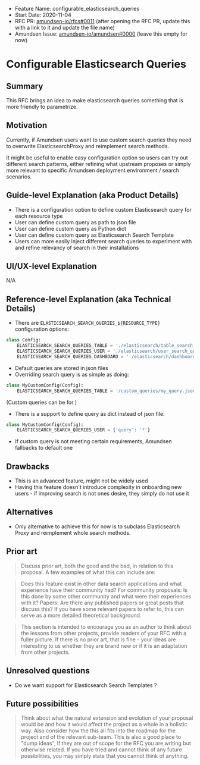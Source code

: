 - Feature Name: configurable_elasticsearch_queries
- Start Date: 2020-11-04
- RFC PR: [amundsen-io/rfcs#0011](https://github.com/amundsen-io/rfcs/pull/11) (after opening the RFC PR, update this with a link to it and update the file name)
- Amundsen Issue: [amundsen-io/amundsen#0000](https://github.com/amundsen-io/amundsen/issues/0000) (leave this empty for now)

# Configurable Elasticsearch Queries

## Summary

This RFC brings an idea to make elasticsearch queries something that is more friendly to parametrize.

## Motivation

Currently, if Amundsen users want to use custom search queries they need to overwrite ElasticsearchProxy and reimplement search methods.

It might be useful to enable easy configuration option so users can try out different search patterns, either refining what upstream proposes or 
simply more relevant to specific Amundsen deployment environment / search scenarios.

## Guide-level Explanation (aka Product Details)

* There is a configuration option to define custom Elasticsearch query for each resource type
* User can define custom query as path to json file
* User can define custom query as Python dict
* User can define custom query as Elasticsearch Search Template
* Users can more easily inject different search queries to experiment with and refine relevancy of search in their installations

## UI/UX-level Explanation

N/A

## Reference-level Explanation (aka Technical Details)

* There are `ELASTICSEARCH_SEARCH_QUERIES_${RESOURCE_TYPE}` configuration options:
```python
class Config:
    ELASTICSEARCH_SEARCH_QUERIES_TABLE = './elasticsearch/table_search_query.json'
    ELASTICSEARCH_SEARCH_QUERIES_USER = './elasticsearch/user_search_query.json'
    ELASTICSEARCH_SEARCH_QUERIES_DASHBOARD = './elasticsearch/dashboard_search_query.json'
```
* Default queries are stored in json files
* Overriding search query is as simple as doing:
```python
class MyCustomConfig(Config): 
    ELASTICSEARCH_SEARCH_QUERIES_TABLE = '/custom_queries/my_query.json'
```
(Custom queries can be for )
* There is a support to define query as dict instead of json file:
```python
class MyCustomConfig(Config): 
    ELASTICSEARCH_SEARCH_QUERIES_USER = {'query': '*'}
```
* If custom query is not meeting certain requirements, Amundsen fallbacks to default one

## Drawbacks

* This is an advanced feature, might not be widely used
* Having this feature doesn't introduce complexity in onboarding new users - if improving search is not ones desire, they simply do not use it

## Alternatives

* Only alternative to achieve this for now is to subclass Elasticsearch Proxy and reimplement whole search methods.

## Prior art

> Discuss prior art, both the good and the bad, in relation to this proposal. A few examples of what this can include are:

> Does this feature exist in other data search applications and what experience have their community had?
> For community proposals: Is this done by some other community and what were their experiences with it?
> Papers: Are there any published papers or great posts that discuss this? If you have some relevant papers to refer to, this can serve as a more detailed theoretical background.

> This section is intended to encourage you as an author to think about the lessons from other projects, provide readers of your RFC with a fuller picture. If there is no prior art, that is fine - your ideas are interesting to us whether they are brand new or if it is an adaptation from other projects.

## Unresolved questions

* Do we want support for Elasticsearch Search Templates ?

## Future possibilities

> Think about what the natural extension and evolution of your proposal would be and how it would affect the project as a whole in a holistic way. Also consider how the this all fits into the roadmap for the project and of the relevant sub-team.
> This is also a good place to "dump ideas", if they are out of scope for the RFC you are writing but otherwise related.
> If you have tried and cannot think of any future possibilities, you may simply state that you cannot think of anything.
